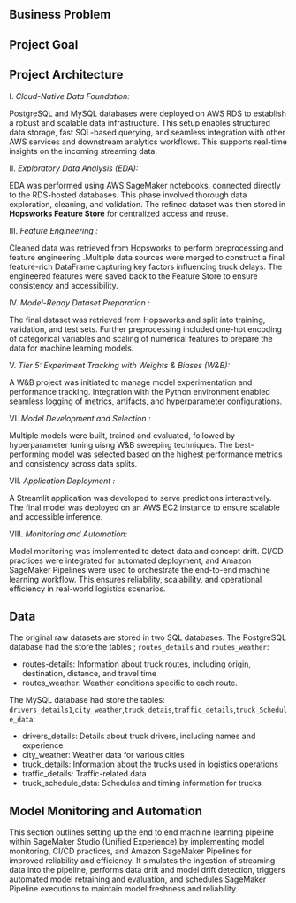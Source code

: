 ## Business Problem 

## Project Goal

## Project Architecture 

 I.  *Cloud-Native Data Foundation:*

  PostgreSQL and MySQL databases were deployed on AWS RDS to establish a robust and scalable data infrastructure. This setup enables structured data storage, fast SQL-based querying, and seamless integration with other AWS services and downstream analytics workflows. This supports real-time insights on the incoming streaming data.

 II. *Exploratory Data Analysis (EDA):*

  EDA was performed using AWS SageMaker notebooks, connected directly to the RDS-hosted databases. This phase involved thorough data exploration, cleaning, and validation. The refined dataset was then stored in **Hopsworks Feature Store** for centralized access and reuse.

 III. *Feature Engineering :*
  
  Cleaned data was retrieved from Hopsworks to perform preprocessing and feature engineering .Multiple data sources were merged to construct a final feature-rich DataFrame capturing key factors influencing truck delays. The engineered features were saved back to the Feature Store to ensure consistency and accessibility.

 IV. *Model-Ready Dataset Preparation :*

  The final dataset was retrieved from Hopsworks and split into training, validation, and test sets. Further preprocessing included one-hot encoding of categorical variables and scaling of numerical features to prepare the data for machine learning models.

V. *Tier 5: Experiment Tracking with Weights & Biases (W&B):*

  A W&B project was initiated to manage model experimentation and performance tracking. Integration with the Python environment enabled seamless logging of metrics, artifacts, and hyperparameter configurations.

VI.  *Model Development and Selection :*

  Multiple models were built, trained and evaluated, followed by hyperparameter tuning uisng W&B sweeping techniques. The best-performing model was selected based on the highest performance metrics and consistency across data splits.

VII. *Application Deployment :*
   
  A Streamlit application was developed to serve predictions interactively. The final model was deployed on an AWS EC2 instance to ensure scalable and accessible inference.

VIII. *Monitoring and Automation:*

  Model monitoring was implemented to detect data and concept drift. CI/CD practices were integrated for automated deployment, and Amazon SageMaker Pipelines were used to orchestrate the end-to-end machine learning workflow. This ensures reliability, scalability, and operational efficiency in real-world logistics scenarios.


## Data
The original raw datasets are stored in two SQL databases. 
The PostgreSQL database had the store the tables ; `routes_details` and `routes_weather`:  

   -  routes-details: Information about truck routes, including origin, destination, distance, and travel time
   -  routes_weather: Weather conditions specific to each route.

The MySQL database had store the tables: `drivers_details1`,`city_weather`,`truck_detais`,`traffic_details`,`truck_Schedule_data`:
   -  drivers_details: Details about truck drivers, including names and experience
   -  city_weather: Weather data for various cities
   -  truck_details: Information about the trucks used in logistics operations
   -  traffic_details: Traffic-related data
   -  truck_schedule_data: Schedules and timing information for trucks



## Model Monitoring and Automation 

This section outlines setting up the end to end machine learning pipeline within SageMaker Studio (Unified Experience),by implementing model monitoring, CI/CD practices, and Amazon SageMaker Pipelines for improved reliability and efficiency. It simulates the ingestion of streaming data into the pipeline, performs data drift and model drift detection, triggers automated model retraining and evaluation, and schedules SageMaker Pipeline executions to maintain model freshness and reliability. 







